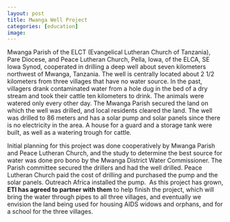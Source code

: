 ```yaml
---
layout: post
title: Mwanga Well Project
categories: [education]
image:
---
```

Mwanga Parish of the ELCT (Evangelical Lutheran Church of Tanzania), Pare Diocese, and Peace Lutheran Church, Pella, Iowa, of the ELCA, SE Iowa Synod, cooperated in drilling a deep well about seven kilometers northwest of Mwanga, Tanzania. The well is centrally located about 2 1/2 kilometers from three villages that have no water source. In the past, villagers drank contaminated water from a hole dug in the bed of a dry stream and took their cattle ten kilometers to drink. The animals were watered only every other day. The Mwanga Parish secured the land on which the well was drilled, and local residents cleared the land. The well was drilled to 86 meters and has a solar pump and solar panels since there is no electricity in the area. A house for a guard and a storage tank were built, as well as a watering trough for cattle.

Initial planning for this project was done cooperatively by Mwanga Parish and Peace Lutheran Church, and the study to determine the best source for water was done pro bono by the Mwanga District Water Commissioner. The Parish committee secured the drillers and had the well drilled. Peace Lutheran Church paid the cost of drilling and purchased the pump and the solar panels. Outreach Africa installed the pump.  As this project has grown, <strong>ETI has agreed to partner with them</strong> to help finish the project, which will bring the water through pipes to all three villages, and eventually we envision the land being used for housing AIDS widows and orphans, and for a school for the three villages.
